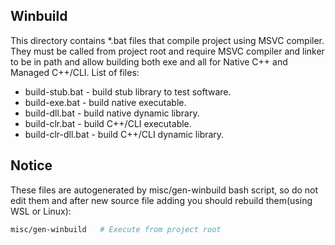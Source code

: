 ## Winbuild

This directory contains *.bat files that compile project using MSVC compiler. They must be called from project root and require MSVC compiler and linker to be in path and allow building both exe and all for Native C++ and Managed C++/CLI. List of files:
* build-stub.bat - build stub library to test software.
* build-exe.bat - build native executable.
* build-dll.bat - build native dynamic library.
* build-clr.bat - build C++/CLI executable.
* build-clr-dll.bat - build C++/CLI dynamic library.

## Notice
These files are autogenerated by misc/gen-winbuild bash script, so do not edit them and after new source file adding you should rebuild them(using WSL or Linux):
```bash
misc/gen-winbuild	# Execute from project root
```
